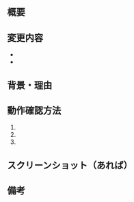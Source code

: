 ## 概要

<!-- このPull Requestでやったことを簡潔に記述してください -->

## 変更内容

<!-- 主な変更点や修正内容を箇条書きで書いてください -->

-
-

## 背景・理由

<!-- なぜこの変更が必要だったのかを書いてください -->

## 動作確認方法

<!-- 動作確認の手順があれば記述してください -->

1.
2.
3.

## スクリーンショット（あれば）

<!-- UI変更がある場合はビフォーアフターの画像を添付 -->

## 備考

<!-- レビュワーに伝えておきたいことがあれば書いてください -->
